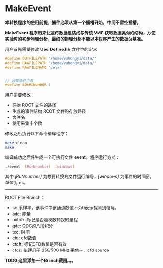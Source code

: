 <!-- MakeEvent.md --- 
;; 
;; Description: 
;; Author: Hongyi Wu(吴鸿毅)
;; Email: wuhongyi@qq.com 
;; Created: 日 5月 13 20:24:12 2018 (+0800)
;; Last-Updated: 三 5月 16 18:30:44 2018 (+0800)
;;           By: Hongyi Wu(吴鸿毅)
;;     Update #: 2
;; URL: http://wuhongyi.cn -->

# MakeEvent

**本转换程序的使用前提，插件必须从第一个插槽开始，中间不留空插槽。**

**MakeEvent 程序用来快速将数据组装成与传统 VME 获取数据类似的结构，方便实验时的初步物理分析，最终的物理分析不能以本程序产生的数据为基准。**

用户首先需要修改 **UesrDefine.hh** 文件中的定义


```cpp
#define OUTFILEPATH "/home/wuhongyi/data/"
#define RAWFILEPATH "/home/wuhongyi/data/"
#define RAWFILENAME "data"


// 设置插件个数
#define BOARDNUMBER 5
```

用户需要修改：
- 原始 ROOT 文件的路径
- 生成的事件结构 ROOT 文件的存放路径
- 文件名
- 使用采集卡个数



修改之后执行以下命令编译程序：

```bash
make clean
make
```

编译成功之后将生成一个可执行文件 **event**，程序运行方式：

```bash
./event  [RunNnumber]  [windows]
```

其中 *[RuNnumber]* 为想要转换的文件运行编号，*[windows]* 为事件的时间窗，单位为 ns。


----

ROOT File Branch：

- sr: 采样率，该事件中该通道数值不为0表示探测到信号。
- adc: 能量
- outofr: 标记是否超模数转换的量程
- qdc: QDC的八段积分
- tdc: 时间
- cfd: cfd数值
- cfdft: 标记CFD数值是否有效
- cfds: 仅适用于 250/500 MHz 采集卡，cfd source


**TODO 这里添加一个Branch截图。。。**


<!-- MakeEvent.md ends here -->
